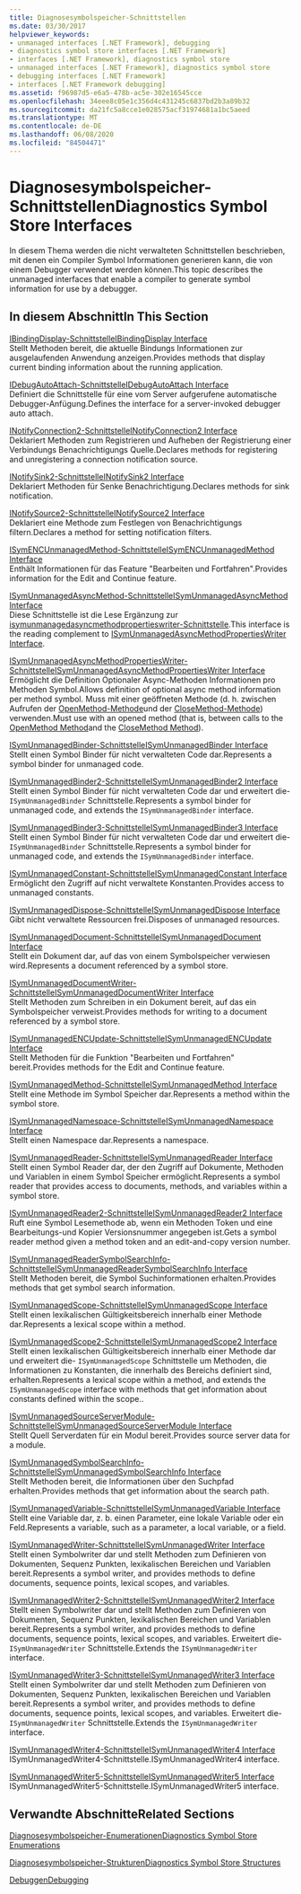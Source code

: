 ```yaml
---
title: Diagnosesymbolspeicher-Schnittstellen
ms.date: 03/30/2017
helpviewer_keywords:
- unmanaged interfaces [.NET Framework], debugging
- diagnostics symbol store interfaces [.NET Framework]
- interfaces [.NET Framework], diagnostics symbol store
- unmanaged interfaces [.NET Framework], diagnostics symbol store
- debugging interfaces [.NET Framework]
- interfaces [.NET Framework debugging]
ms.assetid: f96987d5-e6a5-478b-ac5e-302e16545cce
ms.openlocfilehash: 34eee8c05e1c356d4c431245c6837bd2b3a89b32
ms.sourcegitcommit: da21fc5a8cce1e028575acf31974681a1bc5aeed
ms.translationtype: MT
ms.contentlocale: de-DE
ms.lasthandoff: 06/08/2020
ms.locfileid: "84504471"
---
```

# <a name="diagnostics-symbol-store-interfaces"></a><span data-ttu-id="27d26-102">Diagnosesymbolspeicher-Schnittstellen</span><span class="sxs-lookup"><span data-stu-id="27d26-102">Diagnostics Symbol Store Interfaces</span></span>
<span data-ttu-id="27d26-103">In diesem Thema werden die nicht verwalteten Schnittstellen beschrieben, mit denen ein Compiler Symbol Informationen generieren kann, die von einem Debugger verwendet werden können.</span><span class="sxs-lookup"><span data-stu-id="27d26-103">This topic describes the unmanaged interfaces that enable a compiler to generate symbol information for use by a debugger.</span></span>  
  
## <a name="in-this-section"></a><span data-ttu-id="27d26-104">In diesem Abschnitt</span><span class="sxs-lookup"><span data-stu-id="27d26-104">In This Section</span></span>  
 [<span data-ttu-id="27d26-105">IBindingDisplay-Schnittstelle</span><span class="sxs-lookup"><span data-stu-id="27d26-105">IBindingDisplay Interface</span></span>](ibindingdisplay-interface.md)  
 <span data-ttu-id="27d26-106">Stellt Methoden bereit, die aktuelle Bindungs Informationen zur ausgelaufenden Anwendung anzeigen.</span><span class="sxs-lookup"><span data-stu-id="27d26-106">Provides methods that display current binding information about the running application.</span></span>  
  
 [<span data-ttu-id="27d26-107">IDebugAutoAttach-Schnittstelle</span><span class="sxs-lookup"><span data-stu-id="27d26-107">IDebugAutoAttach Interface</span></span>](idebugautoattach-interface.md)  
 <span data-ttu-id="27d26-108">Definiert die Schnittstelle für eine vom Server aufgerufene automatische Debugger-Anfügung.</span><span class="sxs-lookup"><span data-stu-id="27d26-108">Defines the interface for a server-invoked debugger auto attach.</span></span>  
  
 [<span data-ttu-id="27d26-109">INotifyConnection2-Schnittstelle</span><span class="sxs-lookup"><span data-stu-id="27d26-109">INotifyConnection2 Interface</span></span>](inotifyconnection2-interface.md)  
 <span data-ttu-id="27d26-110">Deklariert Methoden zum Registrieren und Aufheben der Registrierung einer Verbindungs Benachrichtigungs Quelle.</span><span class="sxs-lookup"><span data-stu-id="27d26-110">Declares methods for registering and unregistering a connection notification source.</span></span>  
  
 [<span data-ttu-id="27d26-111">INotifySink2-Schnittstelle</span><span class="sxs-lookup"><span data-stu-id="27d26-111">INotifySink2 Interface</span></span>](inotifysink2-interface.md)  
 <span data-ttu-id="27d26-112">Deklariert Methoden für Senke Benachrichtigung.</span><span class="sxs-lookup"><span data-stu-id="27d26-112">Declares methods for sink notification.</span></span>  
  
 [<span data-ttu-id="27d26-113">INotifySource2-Schnittstelle</span><span class="sxs-lookup"><span data-stu-id="27d26-113">INotifySource2 Interface</span></span>](inotifysource2-interface.md)  
 <span data-ttu-id="27d26-114">Deklariert eine Methode zum Festlegen von Benachrichtigungs filtern.</span><span class="sxs-lookup"><span data-stu-id="27d26-114">Declares a method for setting notification filters.</span></span>  
  
 [<span data-ttu-id="27d26-115">ISymENCUnmanagedMethod-Schnittstelle</span><span class="sxs-lookup"><span data-stu-id="27d26-115">ISymENCUnmanagedMethod Interface</span></span>](isymencunmanagedmethod-interface.md)  
 <span data-ttu-id="27d26-116">Enthält Informationen für das Feature "Bearbeiten und Fortfahren".</span><span class="sxs-lookup"><span data-stu-id="27d26-116">Provides information for the Edit and Continue feature.</span></span>  
  
 [<span data-ttu-id="27d26-117">ISymUnmanagedAsyncMethod-Schnittstelle</span><span class="sxs-lookup"><span data-stu-id="27d26-117">ISymUnmanagedAsyncMethod Interface</span></span>](isymunmanagedasyncmethod-interface.md)  
 <span data-ttu-id="27d26-118">Diese Schnittstelle ist die Lese Ergänzung zur [isymunmanagedasyncmethodpropertieswriter-Schnittstelle](isymunmanagedasyncmethodpropertieswriter-interface.md).</span><span class="sxs-lookup"><span data-stu-id="27d26-118">This interface is the reading complement to [ISymUnmanagedAsyncMethodPropertiesWriter Interface](isymunmanagedasyncmethodpropertieswriter-interface.md).</span></span>  
  
 [<span data-ttu-id="27d26-119">ISymUnmanagedAsyncMethodPropertiesWriter-Schnittstelle</span><span class="sxs-lookup"><span data-stu-id="27d26-119">ISymUnmanagedAsyncMethodPropertiesWriter Interface</span></span>](isymunmanagedasyncmethodpropertieswriter-interface.md)  
 <span data-ttu-id="27d26-120">Ermöglicht die Definition Optionaler Async-Methoden Informationen pro Methoden Symbol.</span><span class="sxs-lookup"><span data-stu-id="27d26-120">Allows definition of optional async method information per method symbol.</span></span> <span data-ttu-id="27d26-121">Muss mit einer geöffneten Methode (d. h. zwischen Aufrufen der [OpenMethod-Methode](isymunmanagedwriter-openmethod-method.md)und der [CloseMethod-Methode](isymunmanagedwriter-closemethod-method.md)) verwenden.</span><span class="sxs-lookup"><span data-stu-id="27d26-121">Must use with an opened method (that is, between calls to the [OpenMethod Method](isymunmanagedwriter-openmethod-method.md)and the [CloseMethod Method](isymunmanagedwriter-closemethod-method.md)).</span></span>  
  
 [<span data-ttu-id="27d26-122">ISymUnmanagedBinder-Schnittstelle</span><span class="sxs-lookup"><span data-stu-id="27d26-122">ISymUnmanagedBinder Interface</span></span>](isymunmanagedbinder-interface.md)  
 <span data-ttu-id="27d26-123">Stellt einen Symbol Binder für nicht verwalteten Code dar.</span><span class="sxs-lookup"><span data-stu-id="27d26-123">Represents a symbol binder for unmanaged code.</span></span>  
  
 [<span data-ttu-id="27d26-124">ISymUnmanagedBinder2-Schnittstelle</span><span class="sxs-lookup"><span data-stu-id="27d26-124">ISymUnmanagedBinder2 Interface</span></span>](isymunmanagedbinder2-interface.md)  
 <span data-ttu-id="27d26-125">Stellt einen Symbol Binder für nicht verwalteten Code dar und erweitert die- `ISymUnmanagedBinder` Schnittstelle.</span><span class="sxs-lookup"><span data-stu-id="27d26-125">Represents a symbol binder for unmanaged code, and extends the `ISymUnmanagedBinder` interface.</span></span>  
  
 [<span data-ttu-id="27d26-126">ISymUnmanagedBinder3-Schnittstelle</span><span class="sxs-lookup"><span data-stu-id="27d26-126">ISymUnmanagedBinder3 Interface</span></span>](isymunmanagedbinder3-interface.md)  
 <span data-ttu-id="27d26-127">Stellt einen Symbol Binder für nicht verwalteten Code dar und erweitert die- `ISymUnmanagedBinder` Schnittstelle.</span><span class="sxs-lookup"><span data-stu-id="27d26-127">Represents a symbol binder for unmanaged code, and extends the `ISymUnmanagedBinder` interface.</span></span>  
  
 [<span data-ttu-id="27d26-128">ISymUnmanagedConstant-Schnittstelle</span><span class="sxs-lookup"><span data-stu-id="27d26-128">ISymUnmanagedConstant Interface</span></span>](isymunmanagedconstant-interface.md)  
 <span data-ttu-id="27d26-129">Ermöglicht den Zugriff auf nicht verwaltete Konstanten.</span><span class="sxs-lookup"><span data-stu-id="27d26-129">Provides access to unmanaged constants.</span></span>  
  
 [<span data-ttu-id="27d26-130">ISymUnmanagedDispose-Schnittstelle</span><span class="sxs-lookup"><span data-stu-id="27d26-130">ISymUnmanagedDispose Interface</span></span>](isymunmanageddispose-interface.md)  
 <span data-ttu-id="27d26-131">Gibt nicht verwaltete Ressourcen frei.</span><span class="sxs-lookup"><span data-stu-id="27d26-131">Disposes of unmanaged resources.</span></span>  
  
 [<span data-ttu-id="27d26-132">ISymUnmanagedDocument-Schnittstelle</span><span class="sxs-lookup"><span data-stu-id="27d26-132">ISymUnmanagedDocument Interface</span></span>](isymunmanageddocument-interface.md)  
 <span data-ttu-id="27d26-133">Stellt ein Dokument dar, auf das von einem Symbolspeicher verwiesen wird.</span><span class="sxs-lookup"><span data-stu-id="27d26-133">Represents a document referenced by a symbol store.</span></span>  
  
 [<span data-ttu-id="27d26-134">ISymUnmanagedDocumentWriter-Schnittstelle</span><span class="sxs-lookup"><span data-stu-id="27d26-134">ISymUnmanagedDocumentWriter Interface</span></span>](isymunmanageddocumentwriter-interface.md)  
 <span data-ttu-id="27d26-135">Stellt Methoden zum Schreiben in ein Dokument bereit, auf das ein Symbolspeicher verweist.</span><span class="sxs-lookup"><span data-stu-id="27d26-135">Provides methods for writing to a document referenced by a symbol store.</span></span>  
  
 [<span data-ttu-id="27d26-136">ISymUnmanagedENCUpdate-Schnittstelle</span><span class="sxs-lookup"><span data-stu-id="27d26-136">ISymUnmanagedENCUpdate Interface</span></span>](isymunmanagedencupdate-interface.md)  
 <span data-ttu-id="27d26-137">Stellt Methoden für die Funktion "Bearbeiten und Fortfahren" bereit.</span><span class="sxs-lookup"><span data-stu-id="27d26-137">Provides methods for the Edit and Continue feature.</span></span>  
  
 [<span data-ttu-id="27d26-138">ISymUnmanagedMethod-Schnittstelle</span><span class="sxs-lookup"><span data-stu-id="27d26-138">ISymUnmanagedMethod Interface</span></span>](isymunmanagedmethod-interface.md)  
 <span data-ttu-id="27d26-139">Stellt eine Methode im Symbol Speicher dar.</span><span class="sxs-lookup"><span data-stu-id="27d26-139">Represents a method within the symbol store.</span></span>  
  
 [<span data-ttu-id="27d26-140">ISymUnmanagedNamespace-Schnittstelle</span><span class="sxs-lookup"><span data-stu-id="27d26-140">ISymUnmanagedNamespace Interface</span></span>](isymunmanagednamespace-interface.md)  
 <span data-ttu-id="27d26-141">Stellt einen Namespace dar.</span><span class="sxs-lookup"><span data-stu-id="27d26-141">Represents a namespace.</span></span>  
  
 [<span data-ttu-id="27d26-142">ISymUnmanagedReader-Schnittstelle</span><span class="sxs-lookup"><span data-stu-id="27d26-142">ISymUnmanagedReader Interface</span></span>](isymunmanagedreader-interface.md)  
 <span data-ttu-id="27d26-143">Stellt einen Symbol Reader dar, der den Zugriff auf Dokumente, Methoden und Variablen in einem Symbol Speicher ermöglicht.</span><span class="sxs-lookup"><span data-stu-id="27d26-143">Represents a symbol reader that provides access to documents, methods, and variables within a symbol store.</span></span>  
  
 [<span data-ttu-id="27d26-144">ISymUnmanagedReader2-Schnittstelle</span><span class="sxs-lookup"><span data-stu-id="27d26-144">ISymUnmanagedReader2 Interface</span></span>](isymunmanagedreader2-interface.md)  
 <span data-ttu-id="27d26-145">Ruft eine Symbol Lesemethode ab, wenn ein Methoden Token und eine Bearbeitungs-und Kopier Versionsnummer angegeben ist.</span><span class="sxs-lookup"><span data-stu-id="27d26-145">Gets a symbol reader method given a method token and an edit-and-copy version number.</span></span>  
  
 [<span data-ttu-id="27d26-146">ISymUnmanagedReaderSymbolSearchInfo-Schnittstelle</span><span class="sxs-lookup"><span data-stu-id="27d26-146">ISymUnmanagedReaderSymbolSearchInfo Interface</span></span>](isymunmanagedreadersymbolsearchinfo-interface.md)  
 <span data-ttu-id="27d26-147">Stellt Methoden bereit, die Symbol Suchinformationen erhalten.</span><span class="sxs-lookup"><span data-stu-id="27d26-147">Provides methods that get symbol search information.</span></span>  
  
 [<span data-ttu-id="27d26-148">ISymUnmanagedScope-Schnittstelle</span><span class="sxs-lookup"><span data-stu-id="27d26-148">ISymUnmanagedScope Interface</span></span>](isymunmanagedscope-interface.md)  
 <span data-ttu-id="27d26-149">Stellt einen lexikalischen Gültigkeitsbereich innerhalb einer Methode dar.</span><span class="sxs-lookup"><span data-stu-id="27d26-149">Represents a lexical scope within a method.</span></span>  
  
 [<span data-ttu-id="27d26-150">ISymUnmanagedScope2-Schnittstelle</span><span class="sxs-lookup"><span data-stu-id="27d26-150">ISymUnmanagedScope2 Interface</span></span>](isymunmanagedscope2-interface.md)  
 <span data-ttu-id="27d26-151">Stellt einen lexikalischen Gültigkeitsbereich innerhalb einer Methode dar und erweitert die- `ISymUnmanagedScope` Schnittstelle um Methoden, die Informationen zu Konstanten, die innerhalb des Bereichs definiert sind, erhalten.</span><span class="sxs-lookup"><span data-stu-id="27d26-151">Represents a lexical scope within a method, and extends the `ISymUnmanagedScope` interface with methods that get information about constants defined within the scope..</span></span>  
  
 [<span data-ttu-id="27d26-152">ISymUnmanagedSourceServerModule-Schnittstelle</span><span class="sxs-lookup"><span data-stu-id="27d26-152">ISymUnmanagedSourceServerModule Interface</span></span>](isymunmanagedsourceservermodule-interface.md)  
 <span data-ttu-id="27d26-153">Stellt Quell Serverdaten für ein Modul bereit.</span><span class="sxs-lookup"><span data-stu-id="27d26-153">Provides source server data for a module.</span></span>  
  
 [<span data-ttu-id="27d26-154">ISymUnmanagedSymbolSearchInfo-Schnittstelle</span><span class="sxs-lookup"><span data-stu-id="27d26-154">ISymUnmanagedSymbolSearchInfo Interface</span></span>](isymunmanagedsymbolsearchinfo-interface.md)  
 <span data-ttu-id="27d26-155">Stellt Methoden bereit, die Informationen über den Suchpfad erhalten.</span><span class="sxs-lookup"><span data-stu-id="27d26-155">Provides methods that get information about the search path.</span></span>  
  
 [<span data-ttu-id="27d26-156">ISymUnmanagedVariable-Schnittstelle</span><span class="sxs-lookup"><span data-stu-id="27d26-156">ISymUnmanagedVariable Interface</span></span>](isymunmanagedvariable-interface.md)  
 <span data-ttu-id="27d26-157">Stellt eine Variable dar, z. b. einen Parameter, eine lokale Variable oder ein Feld.</span><span class="sxs-lookup"><span data-stu-id="27d26-157">Represents a variable, such as a parameter, a local variable, or a field.</span></span>  
  
 [<span data-ttu-id="27d26-158">ISymUnmanagedWriter-Schnittstelle</span><span class="sxs-lookup"><span data-stu-id="27d26-158">ISymUnmanagedWriter Interface</span></span>](isymunmanagedwriter-interface.md)  
 <span data-ttu-id="27d26-159">Stellt einen Symbolwriter dar und stellt Methoden zum Definieren von Dokumenten, Sequenz Punkten, lexikalischen Bereichen und Variablen bereit.</span><span class="sxs-lookup"><span data-stu-id="27d26-159">Represents a symbol writer, and provides methods to define documents, sequence points, lexical scopes, and variables.</span></span>  
  
 [<span data-ttu-id="27d26-160">ISymUnmanagedWriter2-Schnittstelle</span><span class="sxs-lookup"><span data-stu-id="27d26-160">ISymUnmanagedWriter2 Interface</span></span>](isymunmanagedwriter2-interface.md)  
 <span data-ttu-id="27d26-161">Stellt einen Symbolwriter dar und stellt Methoden zum Definieren von Dokumenten, Sequenz Punkten, lexikalischen Bereichen und Variablen bereit.</span><span class="sxs-lookup"><span data-stu-id="27d26-161">Represents a symbol writer, and provides methods to define documents, sequence points, lexical scopes, and variables.</span></span> <span data-ttu-id="27d26-162">Erweitert die- `ISymUnmanagedWriter` Schnittstelle.</span><span class="sxs-lookup"><span data-stu-id="27d26-162">Extends the `ISymUnmanagedWriter` interface.</span></span>  
  
 [<span data-ttu-id="27d26-163">ISymUnmanagedWriter3-Schnittstelle</span><span class="sxs-lookup"><span data-stu-id="27d26-163">ISymUnmanagedWriter3 Interface</span></span>](isymunmanagedwriter3-interface.md)  
 <span data-ttu-id="27d26-164">Stellt einen Symbolwriter dar und stellt Methoden zum Definieren von Dokumenten, Sequenz Punkten, lexikalischen Bereichen und Variablen bereit.</span><span class="sxs-lookup"><span data-stu-id="27d26-164">Represents a symbol writer, and provides methods to define documents, sequence points, lexical scopes, and variables.</span></span> <span data-ttu-id="27d26-165">Erweitert die- `ISymUnmanagedWriter` Schnittstelle.</span><span class="sxs-lookup"><span data-stu-id="27d26-165">Extends the `ISymUnmanagedWriter` interface.</span></span>  
  
 [<span data-ttu-id="27d26-166">ISymUnmanagedWriter4-Schnittstelle</span><span class="sxs-lookup"><span data-stu-id="27d26-166">ISymUnmanagedWriter4 Interface</span></span>](isymunmanagedwriter4-interface.md)  
 <span data-ttu-id="27d26-167">ISymUnmanagedWriter4-Schnittstelle.</span><span class="sxs-lookup"><span data-stu-id="27d26-167">ISymUnmanagedWriter4 interface.</span></span>  
  
 [<span data-ttu-id="27d26-168">ISymUnmanagedWriter5-Schnittstelle</span><span class="sxs-lookup"><span data-stu-id="27d26-168">ISymUnmanagedWriter5 Interface</span></span>](isymunmanagedwriter5-interface.md)  
 <span data-ttu-id="27d26-169">ISymUnmanagedWriter5-Schnittstelle.</span><span class="sxs-lookup"><span data-stu-id="27d26-169">ISymUnmanagedWriter5 interface.</span></span>  
  
## <a name="related-sections"></a><span data-ttu-id="27d26-170">Verwandte Abschnitte</span><span class="sxs-lookup"><span data-stu-id="27d26-170">Related Sections</span></span>  
 [<span data-ttu-id="27d26-171">Diagnosesymbolspeicher-Enumerationen</span><span class="sxs-lookup"><span data-stu-id="27d26-171">Diagnostics Symbol Store Enumerations</span></span>](diagnostics-symbol-store-enumerations.md)  
  
 [<span data-ttu-id="27d26-172">Diagnosesymbolspeicher-Strukturen</span><span class="sxs-lookup"><span data-stu-id="27d26-172">Diagnostics Symbol Store Structures</span></span>](diagnostics-symbol-store-structures.md)  
  
 [<span data-ttu-id="27d26-173">Debuggen</span><span class="sxs-lookup"><span data-stu-id="27d26-173">Debugging</span></span>](../debugging/index.md)
